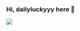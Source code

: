### Hi, dailyluckyyy here 👋

<!--
**dailylucky/dailylucky** is a ✨ _special_ ✨ repository because its `README.md` (this file) appears on your GitHub profile.

Here are some ideas to get you started:

- 🔭 I’m currently working on ...
- 🌱 I’m currently learning ...
- 👯 I’m looking to collaborate on ...
- 🤔 I’m looking for help with ...
- 💬 Ask me about ...
- 📫 How to reach me: ...
- 😄 Pronouns: ...
- ⚡ Fun fact: ...
-->

<!--状态展示：-->
<img align="center"  src="https://github-readme-stats.vercel.app/api?username=dailylucky&show_icons=true&theme=nightowl"/>
